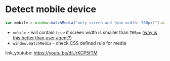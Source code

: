 # Detect mobile device

```javascript
var mobile = window.matchMedia("only screen and (max-width: 760px)").matches;
```

- `mobile` - will contain ```true``` if screen width is smaller than ```760px``` ([why is this better than user agent?](https://stackoverflow.com/questions/3514784/what-is-the-best-way-to-detect-a-mobile-device))
- `window.matchMedia` - check CSS defined rule for media


link_youtube: https://youtu.be/diUrKCP5fTM
